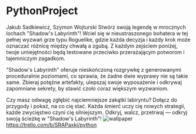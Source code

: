 # PythonProject
Jakub Sadkiewicz, Szymon Wojturski
Stwórz swoją legendę w mrocznych lochach "Shadow's Labyrinth"! Wciel się w nieustraszonego bohatera w tej pełnej wyzwań grze typu Roguelike, gdzie każda decyzja i każdy krok może oznaczać różnicę między chwałą a zgubą. Z każdym zejściem poniżej, twoje umiejętności będą testowane przeciwko przerażającym potworom i tajemniczym zagadkom.

"Shadow's Labyrinth" oferuje nieskończoną rozgrywkę z generowanymi proceduralnie poziomami, co sprawia, że żadne dwie wyprawy nie są takie same. Zbieraj potężne artefakty, ulepszaj swoje wyposażenie i odkrywaj zapomniane sekrety, by stawić czoło coraz większym wyzwaniom.

Czy masz odwagę zgłębić najciemniejsze zakątki labiryntu? Dołącz do przygody i pokaż, na co cię stać. Każda śmierć uczy cię nowych strategii, każde zwycięstwo czyni cię silniejszym. Odkryj, walcz, przetrwaj — odkryj swoją ścieżkę w "Shadow's Labyrinth"!
![wallpaper](https://github.com/kunamax/PythonProject/assets/67630702/40df644f-fdba-479b-b952-5838d86f15bc)
https://trello.com/b/SRAPaxkj/python
